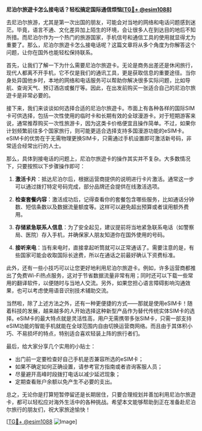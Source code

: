 **尼泊尔旅遊卡怎么接电话？轻松搞定国际通信烦恼[[TG💪+ @esim1088](https://t.me/s/esim1088)]**

去尼泊尔旅游，尤其是第一次出国的朋友，可能会对当地的网络和电话问题感到迷茫。毕竟，语言不通、文化差异加上陌生的环境，会让很多人在到达目的地后不知所措。而尼泊尔作为一个热门的旅游国家，手机信号和通信工具的使用就显得尤为重要了。那么，尼泊尔旅遊卡怎么接电话呢？这篇文章将从多个角度为你解答这个问题，让你在国外也能轻松保持联系。

首先，让我们了解一下为什么需要尼泊尔旅遊卡。无论是商务出差还是休闲旅行，现代人都离不开手机，它不仅是我们的通讯工具，更是获取信息的重要途径。当你身处异国他乡时，本地的网络和电话服务可以帮助你解决很多实际问题，比如导航、查询天气、预订酒店或餐厅等。因此，在出发前购买一张适合自己的尼泊尔旅遊卡是非常必要的。

接下来，我们来谈谈如何选择合适的尼泊尔旅遊卡。市面上有各种各样的国际SIM卡可供选择，包括一次性使用的临时卡和长期有效的全球漫游卡。对于短期游客来说，通常推荐购买一次性旅游卡，因为这类卡价格便宜且操作简单。不过，如果你计划频繁前往多个国家旅行，则可能更适合选择支持多国漫游功能的eSIM卡。eSIM卡的优势在于无需物理更换SIM卡，只需通过手机设置即可激活新号码，非常适合经常出行的人士。

那么，具体到接电话的问题上，尼泊尔旅遊卡的操作其实并不复杂。大多数情况下，只要按照以下步骤操作即可：

1. **激活卡片**：抵达尼泊尔后，根据运营商提供的说明进行卡片激活。通常这一步可以通过拨打特定号码完成，部分品牌还会提供在线激活选项。
   
2. **检查套餐内容**：激活成功后，记得查看你的套餐包含哪些服务，比如通话分钟数、短信条数以及数据流量额度等。这样可以避免超出预算或者误用额外费用。

3. **存储紧急联系人信息**：为了安全起见，建议提前将当地紧急联系电话（如警察局、医院）存入手机，并确保家人朋友知道你在国外使用的号码。

4. **接听来电**：当有来电时，直接拿起听筒就可以正常通话了。需要注意的是，有些国家可能会收取国际长途费，所以在通话之前最好确认下资费标准。

此外，还有一些小技巧可以让您更好地利用尼泊尔旅遊卡。例如，许多运营商都推出了免费Wi-Fi热点服务，这对于节省数据流量非常有用；同时还可以下载一些常用的翻译软件，以便随时与当地人交流。另外，如果您担心语言障碍影响沟通效果，也可以考虑使用语音识别技术辅助交流。

当然啦，除了上述方法之外，还有一种更便捷的方式——那就是使用eSIM卡！随着科技的发展，越来越多的人开始选择这种新型产品作为替代传统实体SIM卡的选择。eSIM卡的最大特点就是灵活性高，用户无需携带多张SIM卡，只需一部支持eSIM功能的智能手机就能在全球范围内自由切换运营商网络。而且由于其体积小巧、不易损坏的特点，特别适合喜欢轻装上阵的旅行者们。

最后，给大家分享几个实用的小贴士：
- 出门前一定要检查好自己手机是否兼容所选的eSIM卡；
- 如果不确定如何正确设置，请参考官方指南或者咨询客服人员；
- 尽量避开高峰时段拨打电话以减少延迟现象；
- 定期查看账户余额以免产生不必要的支出。

总之，无论你是打算短暂停留还是长期居住，只要合理规划并善加利用尼泊尔旅遊卡，都可以轻松应对海外生活中的各种挑战。希望本文能够帮助到正在准备赴尼泊尔旅行的朋友们，祝大家旅途愉快！

[[TG💪+ @esim1088](https://t.me/s/esim1088) ![Image](https://i.postimg.cc/4NQfJmqS/Snipaste-2025-05-13-00-14-12.png)]